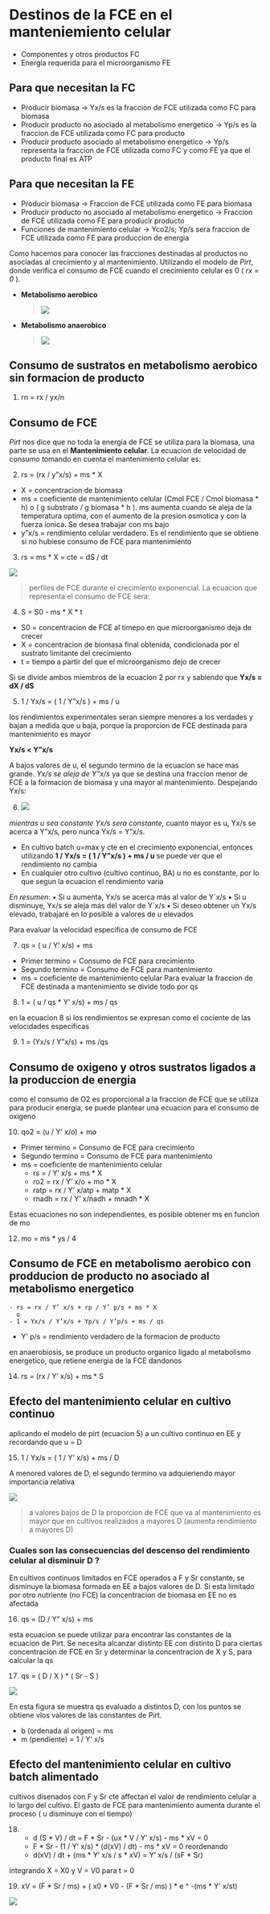 # Destinos de la FCE en el manteniemiento celular

- Componentes y otros productos FC
- Energia requerida para el microorganismo FE

## Para que necesitan la FC

- Producir biomasa → Yx/s es la fraccion de FCE utilizada como FC para biomasa
- Producir producto no asociado al metabolismo energetico → Yp/s es la fraccion de FCE utilizada como FC para producto
- Producir producto asociado al metabolismo energetico → Yp/s representa la fraccion de FCE utilizada como FC y como FE ya que el producto final es ATP

## Para que necesitan la FE

- Producir biomasa → Fraccion de FCE utilizada como FE para biomasa
- Producir producto no asociado al metabolismo energetico → Fraccion de FCE utilizada como FE para producir producto
- Funciones de mantenimiento celular → Yco2/s; Yp/s sera fraccion de FCE utilizada como FE para produccion de energia

Como hacemos para conocer las fracciones destinadas al productos no asociadas al crecimiento y al mantenimiento. Utilizando el modelo de *Pirt*, donde verifica el consumo de FCE cuando el crecimiento celular es 0 ( *rx = 0* ).
- **Metabolismo aerobico** 
  > ![](https://i.imgur.com/u0kd80P.png)

- **Metabolismo anaerobico** 
  > ![](https://i.imgur.com/4bOAmU8.png)

## Consumo de sustratos en metabolismo aerobico sin formacion de producto

1. rn = rx / yx/n

## Consumo de FCE

*Pirt* nos dice que no toda la energia de FCE se utiliza para la biomasa, una parte se usa en el **Mantenimiento celular**. La ecuacion de velocidad de consumo tomando en cuenta el mantenimiento celular es:

2. rs = (rx / y”x/s) + ms * X

- X = concentracion de biomasa
- ms = coeficiente de mantenimiento celular (Cmol FCE / Cmol biomasa * h) o ( g substrato / g biomasa * h ). ms aumenta cuando se aleja de la temperatura optima, con el aumento de la presion osmotica y con la fuerza ionica. Se desea trabajar con ms bajo
- y”x/s = rendimiento celular verdadero. Es el rendimiento que se obtiene si no hubiese consumo de FCE para mantenimiento

3. rs = ms * X = cte = dS / dt

![](https://i.imgur.com/WFsBDHP.png)

> perfiles de FCE durante el crecimiento exponencial. La ecuacion que representa el consumo de FCE sera:

4. S = S0 - ms * X * t

- S0 = concentracion de FCE al timepo en que microorganismo deja de crecer
- X = concentracion de biomasa final obtenida, condicionada por el sustrato limitante del crecimiento
- t = tiempo a partir del que el microorganismo dejo de crecer

Si se divide ambos miembros de la ecuacion 2 por rx y sabiendo que **Yx/s = dX / dS**

5. 1 / Yx/s = ( 1 / Y”x/s ) + ms / u

los rendimientos experimentales seran siempre menores a los verdades y bajan a medida que u baja, porque la proporcion de FCE destinada para mantenimiento es mayor

**Yx/s < Y”x/s**

A bajos valores de u, el segundo termino de la ecuacion se hace mas grande. *Yx/s se aleja de Y”x/s* ya que se destina una fraccion menor de FCE a la formacion de biomasa y una mayor al mantenimiento. Despejando Yx/s:

6. ![](https://i.imgur.com/hzHldS4.png)

*mientras u sea constante Yx/s sera constante*, cuanto mayor es u, Yx/s se acerca a Y”x/s, pero nunca Yx/s = Y”x/s.
- En cultivo batch u=max y cte en el crecimiento exponencial, entonces utilizando **1 / Yx/s = ( 1 / Y”x/s ) + ms / u** se puede ver que el rendimiento no cambia
- En cualquier otro cultivo (cultivo continuo, BA) u no es constante, por lo que segun la ecuacion el rendimiento varia

 *En resumen*:
▪ Si u aumenta, Yx/s se acerca más al valor de Y´x/s
▪ Si u disminuye, Yx/s se aleja más del valor de Y´x/s
▪ Si deseo obtener un Yx/s elevado, trabajaré en lo posible a valores de u elevados

Para evaluar la velocidad especifica de consumo de FCE

7. qs = ( u / Y’ x/s) + ms

- Primer termino = Consumo de FCE para crecimiento
- Segundo termino = Consumo de FCE para mantenimiento
- ms = coeficiente de mantenimiento celular
Para evaluar la fraccion de FCE destinada a mantenimiento se divide todo por qs

8. 1 = ( u / qs * Y’ x/s) + ms / qs

en la ecuacion 8 si los rendimientos se expresan como el cociente de las velocidades especificas

9. 1 = (Yx/s / Y”x/s) + ms /qs

## Consumo de oxigeno y otros sustratos ligados a la produccion de energia

como el consumo de O2 es proporcional a la fraccion de FCE que se utiliza para producir energia, se puede plantear una ecuacion para el consumo de oxigeno

10. qo2 = (u / Y’ x/o) + mo

- Primer termino = Consumo de FCE para crecimiento
- Segundo termino = Consumo de FCE para mantenimiento
- ms = coeficiente de mantenimiento celular
    - rs = / Y’ x/s + ms * X
    - ro2 = rx / Y’ x/o + mo * X
    - ratp = rx / Y’ x/atp + matp * X
    - rnadh = rx / Y’ x/nadh + mnadh * X

Estas ecuaciones no son independientes, es posible obtener ms en funcion de mo

12. mo = ms * ys / 4

## Consumo de FCE en metabolismo aerobico con prodducion de producto no asociado al metabolismo energetico

    - rs = rx / Y’ x/s + rp / Y’ p/s + ms * X
      o
    - 1 = Yx/s / Y’x/s + Yp/s / Y’p/s + ms / qs

- Y’ p/s = rendimiento verdadero de la formacion de producto

en anaerobiosis, se produce un producto organico ligado al metabolismo energetico, que retiene energia de la FCE dandonos

14. rs = (rx / Y’ x/s) + ms * S

## Efecto del mantenimiento celular en cultivo continuo

aplicando el modelo de pirt (ecuacion 5) a un cultivo continuo en EE y recordando que u = D

15. 1 / Yx/s = ( 1 / Y’ x/s) + ms / D

A menored valores de D, el segundo termino va adquieriendo mayor importancia relativa

 ![](https://i.imgur.com/UHwWeDN.png)

> a valores bajos de D la proporcion de FCE que va al mantenimiento es mayor que en cultivos realizados a mayores D (aumenta rendimiento a mayores D)

### Cuales son las consecuencias del descenso del rendimiento celular al disminuir D ?

En cultivos continuos limitados en FCE operados a F y Sr constante, se disminuye la biomasa formada en EE a bajos valores de D.
Si esta limitado por otro nutriente (no FCE) la concentracion de biomasa en EE no es afectada

16. qs = (D / Y” x/s) + ms

esta ecuacion se puede utilizar para encontrar las constantes de la ecuacion de Pirt.
Se necesita alcanzar distinto EE con distinto D para ciertas concentracion de FCE en Sr y determinar la concentracion de X y S, para calcular la qs

17. qs = ( D / X ) * ( Sr - S )

![](https://i.imgur.com/QdMXhEK.png)

En esta figura se muestra qs evaluado a distintos D, con los puntos se obtiene vlos valores de las constantes de Pirt.
- b (ordenada al origen) = ms
- m (pendiente) = 1 / Y’ x/s

## Efecto del mantenimiento celular en cultivo batch alimentado

cultivos disenados con F y Sr cte affectan el valor de rendimiento celular a lo largo del cultivo. El gasto de FCE para mantenimiento aumenta durante el proceso ( u disminuye con el tiempo)

18. 
    - d (S * V) / dt = F * Sr - (ux * V / Y’ x/s)  - ms * xV = 0
    - F * Sr - (1 / Y’ x/s) * (d(xV) / dt) - ms * xV = 0
      reordenando
    - d(xV) / dt + (ms * Y’ x/s / s * xV) = Y’ x/s / (sF * Sr)

integrando X = X0 y V = V0 para t = 0

19. xV = (F * Sr / ms) + ( x0 * V0 - (F * Sr / ms) ) * e ^ -(ms * Y’ x/st)

![](https://i.imgur.com/CxrHjHm.png)
